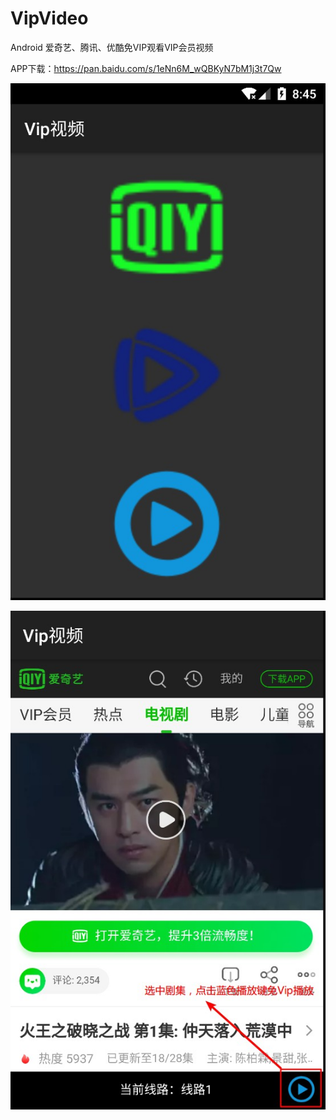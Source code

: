 # VipVideo
Android 爱奇艺、腾讯、优酷免VIP观看VIP会员视频

APP下载：https://pan.baidu.com/s/1eNn6M_wQBKyN7bM1j3t7Qw

![Image text](https://github.com/LifeLongInteresting/image/blob/master/activity_main.jpg)

![Image text](https://github.com/LifeLongInteresting/image/blob/master/activity_view.jpg)
